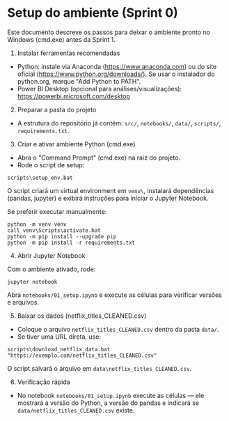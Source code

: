 # Setup do ambiente (Sprint 0)

Este documento descreve os passos para deixar o ambiente pronto no Windows (cmd.exe) antes da Sprint 1.

1) Instalar ferramentas recomendadas
 - Python: instale via Anaconda (https://www.anaconda.com) ou do site oficial (https://www.python.org/downloads/). Se usar o instalador do python.org, marque "Add Python to PATH".
 - Power BI Desktop (opcional para análises/visualizações): https://powerbi.microsoft.com/desktop

2) Preparar a pasta do projeto
 - A estrutura do repositório já contém: `src/`, `notebooks/`, `data/`, `scripts/`, `requirements.txt`.

3) Criar e ativar ambiente Python (cmd.exe)
 - Abra o "Command Prompt" (cmd.exe) na raiz do projeto.
 - Rode o script de setup:

```
scripts\setup_env.bat
```

O script criará um virtual environment em `venv\`, instalará dependências (pandas, jupyter) e exibirá instruções para iniciar o Jupyter Notebook.

Se preferir executar manualmente:

```
python -m venv venv
call venv\Scripts\activate.bat
python -m pip install --upgrade pip
python -m pip install -r requirements.txt
```

4) Abrir Jupyter Notebook

Com o ambiente ativado, rode:

```
jupyter notebook
```

Abra `notebooks/01_setup.ipynb` e execute as células para verificar versões e arquivos.

5) Baixar os dados (netflix_titles_CLEANED.csv)

 - Coloque o arquivo `netflix_titles_CLEANED.csv` dentro da pasta `data/`.
 - Se tiver uma URL direta, use:

```
scripts\download_netflix_data.bat "https://exemplo.com/netflix_titles_CLEANED.csv"
```

O script salvará o arquivo em `data\netflix_titles_CLEANED.csv`.

6) Verificação rápida

 - No notebook `notebooks/01_setup.ipynb` execute as células — ele mostrará a versão do Python, a versão do pandas e indicará se `data/netflix_titles_CLEANED.csv` existe.
